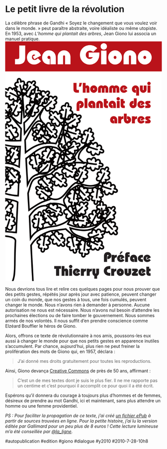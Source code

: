 # Le petit livre de la révolution

La célèbre phrase de Gandhi « Soyez le changement que vous voulez voir dans le monde. » peut paraître abstraite, voire idéaliste ou même utopiste. En 1953, avec *L’homme qui plantait des arbres*, Jean Giono lui associa un manuel pratique.
[![L’homme qui plante des arbres](_i/couv1600.png)](https://app.box.com/s/l1dizlq9y8kj2amucwaq)

Nous devrions tous lire et relire ces quelques pages pour nous prouver que des petits gestes, répétés jour après jour avec patience, peuvent changer un coin du monde, que nos gestes à tous, une fois cumulés, peuvent changer le monde. Nous n’avons rien à demander à personne. Aucune autorisation ne nous est nécessaire. Nous n’avons nul besoin d’attendre les prochaines élections ou de faire tomber le gouvernement. Nous sommes armés de nos volontés. Il nous suffit d’en prendre conscience comme Elzéard Bouffier le héros de Giono.

Alors, offrons ce texte de révolutionnaire à nos amis, poussons-les eux aussi à changer le monde pour que nos petits gestes en apparence inutiles s’accumulent. Par chance, aujourd’hui, plus rien ne peut freiner la prolifération des mots de Giono qui, en 1957, déclara :

> J’ai donné mes droits gratuitement pour toutes les reproductions.

Ainsi, Giono devança [Creative Commons](http://fr.creativecommons.org/) de près de 50 ans, affirmant :

> C’est un de mes textes dont je suis le plus fier. Il ne me rapporte pas un centime et c’est pourquoi il accomplit ce pour quoi il a été écrit.

Espérons qu’il donnera du courage à toujours plus d’hommes et de femmes, désireux de prendre au mot Gandhi, ici et maintenant, sans plus attendre un homme ou une femme providentiel.

*PS : Pour faciliter la propagation de ce texte, j’ai créé [un fichier ePub](https://app.box.com/s/l1dizlq9y8kj2amucwaq) à partir de sources trouvées en ligne. Pour la petite histoire, j’ai lu la version éditée par Gallimard pour un peu plus de 8 euros ! Cette lecture lumineuse m’a été conseillée par [@la\_ligne](http://twitter.com/la_ligne).*

#autopublication #edition #giono #dialogue #y2010 #2010-7-28-10h8
